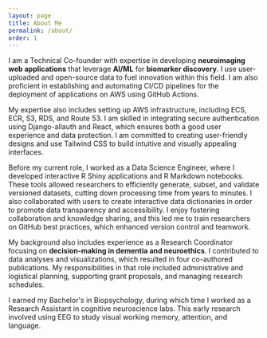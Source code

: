 ```yaml
---
layout: page
title: About Me
permalink: /about/
order: 1
---
```


I am a Technical Co-founder with expertise in developing **neuroimaging web applications** that leverage **AI/ML** for **biomarker discovery**.  I use user-uploaded and open-source data to fuel innovation within this field. I am also proficient in establishing and automating CI/CD pipelines for the deployment of applications on AWS using GitHub Actions.  

My expertise also includes setting up AWS infrastructure, including ECS, ECR, S3, RDS, and Route 53. I am skilled in integrating secure authentication using Django-allauth and React, which ensures both a good user experience and data protection. I am committed to creating user-friendly designs and use Tailwind CSS to build intuitive and visually appealing interfaces.

Before my current role, I worked as a Data Science Engineer, where I developed interactive R Shiny applications and R Markdown notebooks. These tools allowed researchers to efficiently generate, subset, and validate versioned datasets, cutting down processing time from years to minutes. I also collaborated with users to create interactive data dictionaries in order to promote data transparency and accessibility.  I enjoy fostering collaboration and knowledge sharing, and this led me to train researchers on GitHub best practices, which enhanced version control and teamwork. 

My background also includes experience as a Research Coordinator focusing on **decision-making in dementia and neuroethics**.  I contributed to data analyses and visualizations, which resulted in four co-authored publications. My responsibilities in that role included administrative and logistical planning, supporting grant proposals, and managing research schedules. 

I earned my Bachelor's in Biopsychology, during which time I worked as a Research Assistant in cognitive neuroscience labs. This early research involved using EEG to study visual working memory, attention, and language. 
